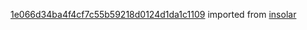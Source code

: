 [1e066d34ba4f4cf7c55b59218d0124d1da1c1109](https://github.com/insolar/insolar/commit/1e066d34ba4f4cf7c55b59218d0124d1da1c1109) imported from [insolar](https://github.com/insolar/insolar)
